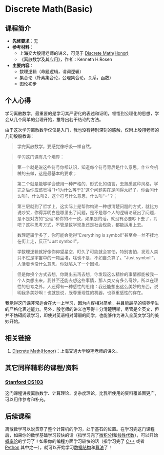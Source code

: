 # Discrete Math(Basic)

## 课程简介

- **先修要求**：无
- **参考材料**：
    - 上海交大殷翔老师的讲义，可见于 [Discrete Math(Honor)](https://xiangyin.sjtu.edu.cn/teaching.html)
    - 《离散数学及其应用》，作者：Kenneth H.Rosen
- **主要内容**：
    - 数理逻辑（命题逻辑，谓词逻辑）
    - 集合论（朴素集合论，公理集合论，关系，函数）
    - 图论初步

## 个人心得

学习离散数学，最重要的是学习其严密化的表述和证明，领悟到公理化的思想，学会从几个简单的公理开始，推导出若干结论的方法。

由于这次学习离散数学仅仅是入门，我也没有特别深刻的感触，仅附上殷翔老师的几句殷殷教诲：

> 学完离散数学，要感觉像呼吸一样自然。

> 学习这门课有几个境界：

> 第一个就是说这些符号你都认识，知道每个符号背后是什么意思，作业会机械的去做，这是最基本的要求；

> 第二个就是能够学会使用一种严格的、形式化的语言，去熟悉这种风格，学完之后你应该觉得“1+1为什么等于2”这个问题实在是问得太好了，你会问什么叫1，什么叫2，这个符号什么意思，什么叫“=”？；

> 第三层就到了哲学上，这实际上是帮你构建一种想清楚问题的方式，就比方说吵架，你得弄明白是哪里出了问题，是不是哪个人的逻辑论证出了问题，是不是对方的“公理”和你的不一致，如果是的话，就没有必要吵下去了，对吧？这种思考方式，不管是数学现象还是社会现象，都能运用上去。

> 数理逻辑学多了，你可能会觉得"Everything is symbol!"甚至会一丝不挂地在街上走，反正"Just symbol!"。

> 学数理逻辑就好像你仰望星空，盯久了可能就会害怕，特别害怕，发现人类只不过是宇宙中的一颗尘埃，啥也不是，不如自杀算了。"Just symbol!"，人活着也没什么意思，你就陷入了一个困境。

> 但是你换个方式去想，你跳出去再去想，你发现这么精妙的事情都能被我一个人类想出来，我甚至还能去想这些事情，那人类又有多么奇妙。所以在理性的思考之外，人还得有一种感性的思维：我还能想出这么美妙的东西，说明我多美妙啊！也就是说，既尊重理性的机器，也尊重感性的存在。

我觉得这门课非常适合在大一上学习，因为内容相对简单，并且能最早的培养学生的严格化表述能力。另外，殷老师的讲义也写得十分清楚明晰，尽管是全英文，但并不妨碍阅读学习，即使对英语相对薄弱的同学，也能够作为进入全英文学习的美妙开始。

## 相关链接

1. [Discrete Math(Honor)](https://xiangyin.sjtu.edu.cn/teaching.html)：上海交通大学殷翔老师的讲义。

## 其它同样精彩的课程/资料

### [Stanford CS103](https://web.stanford.edu/class/cs103/)

这门课程讲授离散数学、计算理论、复杂度理论，比我所使用的资料覆盖面更广，可以用作参考和补充。

## 后续课程

离散数学可以说贯穿了整个计算机的学习，处于基石的位置。在学习完这门课程后，如果你的数学基础学习较快的话（指学习完了[微积分Ⅰ](./calculus-1.md)和[线性代数](./linear-algebra.md)），可以开始[概率论](../da-yi-xia/probability.md)的学习了！如果你的编程方面学习较快的话（指学习完了 [C++](./c++.md) 或者 [Python](./python.md) 其中之一），就可以开始学习[数据结构](../da-yi-han-jia/data-structure.md)和[算法](../da-yi-han-jia/algorithm.md)了！

